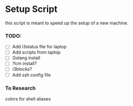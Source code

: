 # Setup Script
this script is meant to speed up the setup of a new machine.

### TODO:
 - [ ] Add i3status file for laptop
 - [ ] Add scripts from laptop
 - [ ] Golang install
 - [ ] Ycm install?
 - [ ] i3blocks?
 - [ ] Add ssh config file

### To Research
colors for shell
aliases
